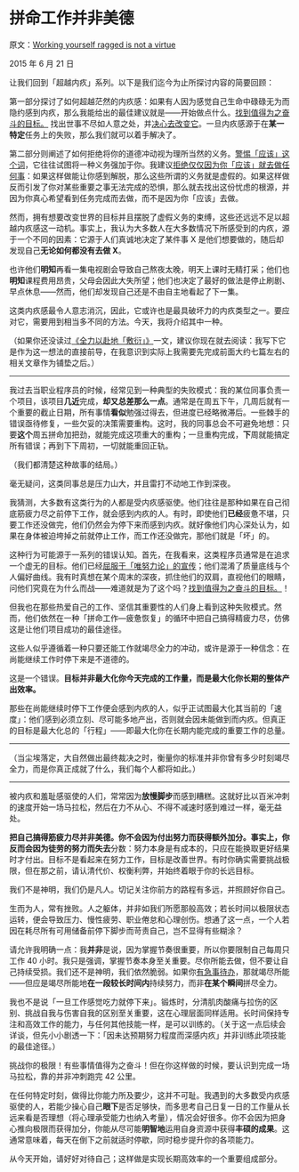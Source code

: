 # 拼命工作并非美德

原文：[Working yourself ragged is not a virtue](https://mindingourway.com/stop-before-you-drop/)

2015 年 6 月 21 日

让我们回到「超越内疚」系列。以下是我们迄今为止所探讨内容的简要回顾：

第一部分探讨了如何超越茫然的内疚感：如果有人因为感觉自己生命中碌碌无为而隐约感到内疚，那么我能给出的最佳建议就是——开始做点什么。[找到值得为之奋斗的目标。](https://mindingourway.com/youre-allowed-to-fight-for-something/) 找出世事不尽如人意之处，并[决心去改变它](https://mindingourway.com/caring-about-some/)。一旦内疚感源于在**某一特定**任务上的失败，那么我们就可以着手解决了。

第二部分则阐述了如何拒绝将你的道德冲动视为理所当然的义务。[警惕「应该」这个词](https://mindingourway.com/should-considered-harmful/)，它往往试图将一种义务强加于你。我建议[拒绝仅仅因为你「应该」就去做任何事](https://mindingourway.com/not-because-you-should/)：如果这样做能让你感到解脱，那么这些所谓的义务就是虚假的。如果这样做反而引发了你对某些重要之事无法完成的恐惧，那么就去找出这份忧虑的根源，并因为你真心希望看到任务完成而去做，而不是因为你「应该」去做。

然而，拥有想要改变世界的目标并且摆脱了虚假义务的束缚，这些还远远不足以超越内疚感这一动机。事实上，我认为大多数人在大多数情况下所感受到的内疚，源于一个不同的因素：它源于人们真诚地决定了某件事 X 是他们想要做的，随后却发现自己**无论如何都没有去做 X**。

也许他们**明知**再看一集电视剧会导致自己熬夜太晚，明天上课时无精打采；他们也**明知**课程费用昂贵，父母会因此大失所望；他们也决定了最好的做法是停止刷剧、早点休息——然而，他们却发现自己还是不由自主地看起了下一集。

这类内疚感最令人意志消沉，因此，它或许也是最具破坏力的内疚类型之一。要应对它，需要用到相当多不同的方法。今天，我将介绍其中一种。

（如果你还没读过[《全力以赴地「敷衍」》](https://mindingourway.com/half-assing-it-with-everything-youve-got/)一文，建议你现在就去阅读：我写下它是作为这一想法的直接前导，在我意识到实际上我需要先完成前面大约七篇左右的相关文章作为铺垫之后。）

------

我过去当职业程序员的时候，经常见到一种典型的失败模式：我的某位同事负责一个项目，该项目**几近**完成，**却又总差那么一点**。通常是在周五下午，几周后就有一个重要的截止日期，所有事情**看似**勉强过得去，但进度已经略微滞后。一些棘手的错误亟待修复，一些欠妥的决策需要重构。这时，我的同事总会不可避免地想：只要**这个**周五拼命加把劲，就能完成这项重大的重构；一旦重构完成，**下**周就能搞定所有错误；再到下下周初，一切就能重回正轨。

（我们都清楚这种故事的结局。）

毫无疑问，这类同事总是压力山大，并且雷打不动地工作到深夜。

我猜测，大多数有这类行为的人都是受内疚感驱使。他们往往是那种如果在自己彻底筋疲力尽之前停下工作，就会感到内疚的人。有时，即使他们**已经**疲惫不堪，只要工作还没做完，他们仍然会为停下来而感到内疚。就好像他们内心深处认为，如果在身体被迫垮掉之前就停止工作，而工作还没做完，那他们就是「坏」的。

这种行为可能源于一系列的错误认知。首先，在我看来，这类程序员通常是在追求一个虚无的目标。他们已经[屈服于「唯努力论」的宣传](https://mindingourway.com/half-assing-it-with-everything-youve-got/)；他们混淆了质量底线与个人偏好曲线。我有时真想在某个周末的深夜，抓住他们的双肩，直视他们的眼睛，问他们究竟在为什么而战——难道就是为了这个吗？[找到值得为之奋斗的目标。](https://mindingourway.com/youre-allowed-to-fight-for-something/)！

但我也在那些热爱自己的工作、坚信其重要性的人们身上看到这种失败模式。然而，他们依然在一种「拼命工作—疲惫恢复」的循环中把自己搞得精疲力尽，仿佛这是让他们项目成功的最佳途径。

这些人似乎遵循着一种只要还能工作就竭尽全力的冲动，或许是源于一种信念：在尚能继续工作时停下来是不道德的。

这是一个错误。**目标并非最大化你今天完成的工作量，而是最大化你长期的整体产出效率。**

那些在尚能继续时停下工作便会感到内疚的人，似乎正试图最大化其当前的「速度」：他们感到必须立刻、尽可能多地产出，否则就会因未能做到而内疚。但真正的目标是最大化总的「行程」——即最大化你在长期内能完成的重要工作的总量。

------

（当尘埃落定，大自然做出最终裁决之时，衡量你的标准并非你曾有多少时刻竭尽全力，而是你真正成就了什么，我们每个人都将如此。）

------

被内疚和羞耻感驱使的人们，常常因为**放慢脚步**而感到糟糕。这就好比以百米冲刺的速度开始一场马拉松，然后在力不从心、不得不减速时感到难过一样，毫无益处。

**把自己搞得筋疲力尽并非美德。**你不会因为付出努力而获得额外加分。事实上，你反而会因为徒劳的努力而**失去**分数：努力本身是有成本的，只应在能换取更好结果时才付出。目标不是看起来在努力工作，目标是改善世界。有时你确实需要挑战极限，但在那之前，请认清代价、权衡利弊，并始终着眼于你的长远目标。

我们不是神明，我们仍是凡人。切记关注你前方的路程有多远，并照顾好你自己。

生而为人，常有挫败。人之躯体，并非如我们所愿那般高效；若长时间以极限状态运转，便会导致压力、慢性疲劳、职业倦怠和心理创伤。想通了这一点，一个人若因在耗尽所有可用储备前停下脚步而苛责自己，岂不显得有些糊涂？

请允许我明确一点：我**并非**是说，因为掌握节奏很重要，所以你要限制自己每周只工作 40 小时。我只是强调，掌握节奏本身至关重要。尽你所能去做，但不要让自己持续受损。我们还不是神明，我们依然脆弱。如果你[有急事待办](https://mindingourway.com/caring-about-some/)，那就竭尽所能——但应是竭尽所能地**在一段较长时间内**持续努力，而非**在某个瞬间**拼尽全力。

我也不是说「一旦工作感觉吃力就停下来」。锻炼时，分清肌肉酸痛与拉伤的区别、挑战自我与伤害自我的区别至关重要，这在心理层面同样适用。长时间保持专注和高效工作的能力，与任何其他技能一样，是可以训练的。（关于这一点后续会详谈，但先小小剧透一下：「因未达预期努力程度而深感内疚」并非训练此项技能的最佳途径。）

挑战你的极限！有些事情值得为之奋斗！但在你这样做的时候，要认识到完成一场马拉松，靠的并非冲刺跑完 42 公里。

在任何特定时刻，做得比你能力所及要少，这并不可耻。我遇到的大多数受内疚感驱使的人，若能少操心自己**眼下**是否足够快，而多思考自己日复一日的工作量从长远来看是否理想（将心理承受能力也纳入考量），情况会好很多。你不会因为把身心推向极限而获得加分，你能从尽可能**明智地**运用自身资源中获得**丰硕的成果**。这通常意味着，每天在倒下之前就适时停歇，同时稳步提升你的各项能力。

从今天开始，请好好对待自己；这样做是实现长期高效率的一个重要组成部分。